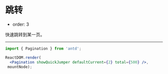 # 跳转

- order: 3

快速跳转到某一页。

---

````jsx
import { Pagination } from 'antd';

ReactDOM.render(
  <Pagination showQuickJumper defaultCurrent={2} total={500} />,
 mountNode);
````
